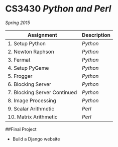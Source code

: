 # CS3430 *Python and Perl*
*Spring 2015*

|Assignment|Description|
|---|---|
|1. Setup Python|*Python*|
|2. Newton Raphson|*Python*|
|3. Fermat|*Python*|
|4. Setup PyGame|*Python*|
|5. Frogger|*Python*|
|6. Blocking Server|*Python*|
|7. Blocking Server Continued|*Python*|
|8. Image Processing|*Python*|
|9. Scalar Arithmetic|*Perl*|
|10. Matrix Arithmetic|*Perl*|
##Final Project
* Build a Django website
